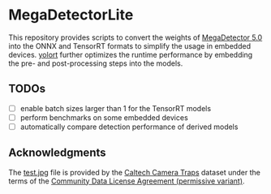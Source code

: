 # MegaDetectorLite

This repository provides scripts to convert the weights of [MegaDetector 5.0](https://github.com/microsoft/CameraTraps/releases/tag/v5.0) into the ONNX and TensorRT formats to simplify the usage in embedded devices. [yolort](https://github.com/zhiqwang/yolov5-rt-stack/) further optimizes the runtime performance by embedding the pre- and post-processing steps into the models.

## TODOs
- [ ] enable batch sizes larger than 1 for the TensorRT models
- [ ] perform benchmarks on some embedded devices
- [ ] automatically compare detection performance of derived models

## Acknowledgments
The [test.jpg](test.jpg) file is provided by the [Caltech Camera Traps](https://lila.science/datasets/caltech-camera-traps) dataset under the terms of the [Community Data License Agreement (permissive variant)](https://cdla.dev/permissive-1-0/).